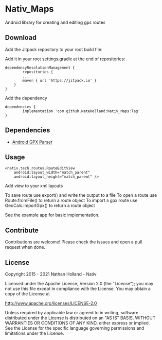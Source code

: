# Nativ_Maps
Android library for creating and editing gps routes

## Download
Add the Jitpack repository to your root build file:

Add it in your root settings.gradle at the end of repositories:

	dependencyResolutionManagement {
    		repositories {
			...
			maven { url 'https://jitpack.io' }
		}
	}

Add the dependency

	dependencies {
	        implementation 'com.github.NateHolland:Nativ_Maps:Tag'
	}
	
## Dependencies

* [Android GPX Parser](https://github.com/ticofab/android-gpx-parser)

## Usage

	<nativ.tech.routes.RouteEditView
        android:layout_width="match_parent"
        android:layout_height="match_parent" />

	
Add view to your xml layouts

To save route use export() and write the output to a file
To open a route use Route.fromFile() to return a route object
To import a gpx route use GeoCalc.importGpx() to return a route object

See the example app for basic implementation.

## Contribute
Contributions are welcome! Please check the issues and open a pull request when done.

## License
Copyright 2015 - 2021 Nathan Holland - Nativ

Licensed under the Apache License, Version 2.0 (the "License");
you may not use this file except in compliance with the License.
You may obtain a copy of the License at

   http://www.apache.org/licenses/LICENSE-2.0

Unless required by applicable law or agreed to in writing, software
distributed under the License is distributed on an "AS IS" BASIS,
WITHOUT WARRANTIES OR CONDITIONS OF ANY KIND, either express or implied.
See the License for the specific language governing permissions and
limitations under the License.
